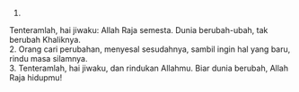 1.
Tenteramlah, hai jiwaku: Allah Raja semesta.
Dunia berubah-ubah, tak berubah Khaliknya.
<br>
2.
Orang cari perubahan, menyesal sesudahnya,
sambil ingin hal yang baru, rindu masa silamnya.
<br>
3.
Tenteramlah, hai jiwaku, dan rindukan Allahmu.
Biar dunia berubah, Allah Raja hidupmu!
